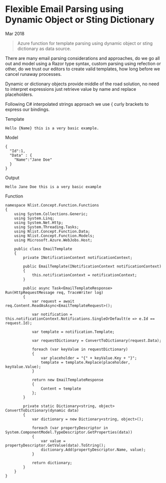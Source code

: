 # Flexible Email Parsing using Dynamic Object or Sting Dictionary

Mar 2018

> Azure function for template parsing using dynamic object or sting dictionary as data source.

There are many email parsing considerations and approaches, do we go all out and model using a Razor type syntax, custom parsing using refection or other, do we trust our editors to create valid templates, how long before we cancel runaway processes.

Dynamic or dictionary objects provide middle of the road solution, no need to interpret expressions just retrieve value by name and replace placeholders.

Following C# interpolated strings approach we use { curly brackets to express our bindings.

Template

```
Hello {Name} this is a very basic example.
```

Model

```
{
  "Id":1,
  "Data" : {
    "Name":"Jane Doe"
  }
}
```

Output

```
Hello Jane Doe this is a very basic example
```

Function

```
namespace Nlist.Concept.Function.Functions
{
    using System.Collections.Generic;
    using System.Linq;
    using System.Net.Http;
    using System.Threading.Tasks;
    using Nlist.Concept.Function.Data;
    using Nlist.Concept.Function.Models;
    using Microsoft.Azure.WebJobs.Host;

    public class EmailTemplate
    {
        private INotificationContext notificationContext;

        public EmailTemplate(INotificationContext notificationContext)
        {
            this.notificationContext = notificationContext;
        }

        public async Task<EmailTemplateResponse> Run(HttpRequestMessage req, TraceWriter log)
        {
            var request = await req.Content.ReadAsAsync<EmailTemplateRequest>();

            var notification = this.notificationContext.Notifications.SingleOrDefault(e => e.Id == request.Id);

            var template = notification.Template;

            var requestDictionary = ConvertToDictionary(request.Data);

            foreach (var keyValue in requestDictionary)
            {
                var placeholder = "{" + keyValue.Key + "}";
                template = template.Replace(placeholder, keyValue.Value);
            }

            return new EmailTemplateResponse
            {
                Content = template
            };
        }

        private static Dictionary<string, object> ConvertToDictionary(dynamic data)
        {
            var dictionary = new Dictionary<string, object>();

            foreach (var propertyDescriptor in System.ComponentModel.TypeDescriptor.GetProperties(data))
            {
                var value = propertyDescriptor.GetValue(data).ToString();
                dictionary.Add(propertyDescriptor.Name, value);
            }

            return dictionary;
        }
    }
}
```